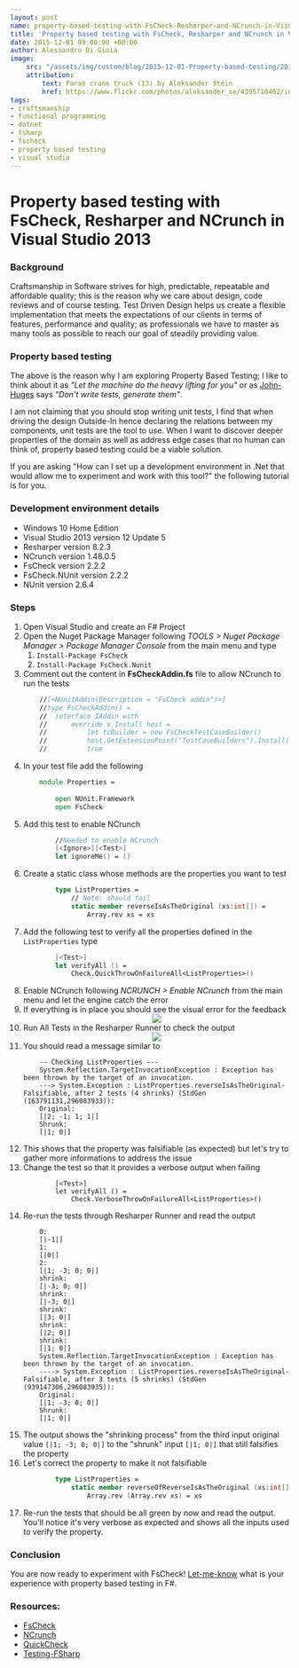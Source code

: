 ```yaml
---
layout: post
name: property-based-testing-with-FsCheck-Resharper-and-NCrunch-in-Visual-Studio-2013
title: 'Property based testing with FsCheck, Resharper and NCrunch in Visual Studio 2013'
date: 2015-12-01 09:00:00 +00:00
author: Alessandro Di Gioia
image:
    src: "/assets/img/custom/blog/2015-12-01-Property-based-testing/2015-12-01-Faran-crane-truck.jpg"
    attribution:
        text: Faran crane truck (13) by Aleksander Stein
        href: https://www.flickr.com/photos/aleksander_se/4395710462/in/photolist-7Grazq-u8FeRe-aqN7wn-quFTva-59p1jo-fCcGpb-7pZsgL-wQaXfD-8dcvpw-7GravJ-55WvHY-mQNY6-cavBq7-tatNgX-ybwDP-73JJXP-zbo2F9-x74s1Q-5RuhNR-7K2Ppz-59KLFw-6RoBFb-hJCjcV-qMhRKv-oD2dvE-b4TNGV-56ah5u-6bGXrN-e9qotr-4Bz52Z-7K6KNU-ma811D-bBeGjZ-rbmUEf-4TsmqM-ejPJ3o-3YCK6v-55WzgW-iKD8Yb-dCt5Er-55WA8A-cavy1G-8dGnzC-55SmLZ-4bSdwh-9WUchN-4Bz4PF-6UVh7x-cavM6y-6h2Q2n/
tags:
- craftsmanship
- functional programming
- dotnet
- fsharp
- fscheck
- property based testing
- visual studio
---
```


# Property based testing with FsCheck, Resharper and NCrunch in Visual Studio 2013

### Background
Craftsmanship in Software strives for high, predictable, repeatable and affordable quality; this is the reason why we care about design, code reviews and of course testing. 
Test Driven Design helps us create a flexible implementation that meets the expectations of our clients in terms of features, performance and quality; as professionals we have to master as many tools as possible to reach our goal of steadily providing value. 
	
### Property based testing
The above is the reason why I am exploring Property Based Testing; I like to think about it as *"Let the machine do the heavy lifting for you"* or as [John-Huges] says *"Don't write tests, generate them"*.

I am not claiming that you should stop writing unit tests, I find that when driving the design Outside-In hence declaring the relations between my components, unit tests are the tool to use.
When I want to discover deeper properties of the domain as well as address edge cases that no human can think of, property based testing could be a viable solution.
	
If you are asking "How can I set up a development environment in .Net that would allow me to experiment and work with this tool?" the following tutorial is for you. 

### Development environment details

* Windows 10 Home Edition
* Visual Studio 2013 version 12 Update 5
* Resharper version 8.2.3
* NCrunch version 1.48.0.5
* FsCheck version 2.2.2
* FsCheck.NUnit version 2.2.2
* NUnit version 2.6.4

### Steps
1. Open Visual Studio and create an F# Project
2. Open the Nuget Package Manager following *TOOLS > Nuget Package Manager > Package Manager Console* from the main menu and type
    1. ```Install-Package FsCheck```
    2. ```Install-Package FsCheck.Nunit```
3. Comment out the content in **FsCheckAddin.fs** file to allow NCrunch to run the tests
    ``` fs
        //[<NUnitAddin(Description = "FsCheck addin")>] 
		//type FsCheckAddin() = 
		//  interface IAddin with 
		//      override x.Install host = 
		//          let tcBuilder = new FsCheckTestCaseBuilder() 
		//          host.GetExtensionPoint("TestCaseBuilders").Install(tcBuilder) 
        //          true 
   ```
4. In your test file add the following
    ``` fs
        module Properties = 
        
            open NUnit.Framework 
            open FsCheck
    ```
5. Add this test to enable NCrunch
    ``` fs
            //Needed to enable NCrunch 
            [<Ignore>][<Test>] 
            let ignoreMe() = () 
    ```
6. Create a static class whose methods are the properties you want to test
    ``` fs
            type ListProperties =     
                // Note: should fail     
                static member reverseIsAsTheOriginal (xs:int[]) =          
                    Array.rev xs = xs
    ```
7. Add the following test to verify all the properties defined in the ```ListProperties``` type
    ``` fs
            [<Test>] 
            let verifyAll () =      
                Check.QuickThrowOnFailureAll<ListProperties>()
    ```
8. 	Enable NCrunch following *NCRUNCH > Enable NCrunch* from the main menu and let the engine catch the error
9. If everything is in place you should see the visual error for the feedback
	<center><img src="/assets/img/custom/blog/2015-12-01-Property-based-testing/NCrunch-visual-feed-back-error.png"></center>
10. Run All Tests in the Resharper Runner to check the output
	<center><img src="/assets/img/custom/blog/2015-12-01-Property-based-testing/Resharper-tests-run-error.png"></center>
11. You should read a message similar to
    ```
        -- Checking ListProperties ---
        System.Reflection.TargetInvocationException : Exception has been thrown by the target of an invocation.
        ---> System.Exception : ListProperties.reverseIsAsTheOriginal-Falsifiable, after 2 tests (4 shrinks) (StdGen (163791131,296083933)):
        Original:
		[|2; -1; 1; 1|]
        Shrunk:
        [|1; 0|]
    ```
12. This shows that the property was falsifiable (as expected) but let's try to gather more informations to address the issue
13. Change the test so that it provides a verbose output when failing
    ```
            [<Test>] 
    		let verifyAll () = 
                Check.VerboseThrowOnFailureAll<ListProperties>()
    ```
14. Re-run the tests through Resharper Runner and read the output
    ```
        0:
		[|-1|]
        1:
		[|0|]
		2:
		[|1; -3; 0; 0|]
		shrink:
		[|-3; 0; 0|]
		shrink:
		[|-3; 0|]
		shrink:
		[|3; 0|]
		shrink:
		[|2; 0|]
		shrink:
		[|1; 0|]
		System.Reflection.TargetInvocationException : Exception has been thrown by the target of an invocation.
        ----> System.Exception : ListProperties.reverseIsAsTheOriginal-Falsifiable, after 3 tests (5 shrinks) (StdGen (939147306,296083935)):
		Original:
		[|1; -3; 0; 0|]
		Shrunk:
        [|1; 0|]
    ```
15. The output shows the "shrinking process" from the third input original value ```[|1; -3; 0; 0|]``` to the  "shrunk" input ```[|1; 0|]``` that still falsifies the property 
16. Let's correct the property to make it not falsifiable
    ``` fs
            type ListProperties =  
                static member reverseOfReverseIsAsTheOriginal (xs:int[]) = 
                    Array.rev (Array.rev xs) = xs
    ```
17. Re-run the tests that should be all green by now and read the output. You'll notice it's very verbose as expected and shows all the inputs used to verify the property.

### Conclusion
You are now ready to experiment with FsCheck!
[Let-me-know] what is your experience with property based testing in F#.

### Resources:

- [FsCheck]
- [NCrunch]
- [QuickCheck]
- [Testing-FSharp]

[FSCheck]: http://fscheck.github.io/FsCheck/index.html
[NCrunch]: http://www.ncrunch.net/
[John-Huges]: http://vimeo.com/68383317
[QuickCheck]: http://www.eecs.northwestern.edu/~robby/courses/395-495-2009-fall/quick.pdf
[Testing-FSharp]: http://www.packtpub.com/application-development/testing-f
[Let-me-know]: https://twitter.com/Parajao